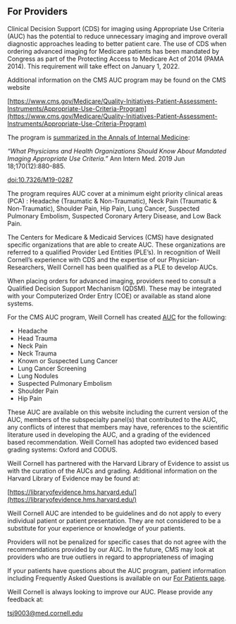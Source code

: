 ## For Providers

Clinical Decision Support (CDS) for imaging using Appropriate Use Criteria (AUC) has the potential to reduce unnecessary imaging and improve overall diagnostic approaches leading to better patient care. The use of CDS when ordering advanced imaging for Medicare patients has been mandated by Congress as part of the Protecting Access to Medicare Act of 2014 (PAMA 2014). This requirement will take effect on January 1, 2022.

Additional information on the CMS AUC program may be found on the CMS website

[https://www.cms.gov/Medicare/Quality-Initiatives-Patient-Assessment-Instruments/Appropriate-Use-Criteria-Program](https://www.cms.gov/Medicare/Quality-Initiatives-Patient-Assessment-Instruments/Appropriate-Use-Criteria-Program)

The program is [summarized in the Annals of Internal Medicine](https://doi.org/10.7326/M19-0287):

*“What Physicians and Health Organizations Should Know About Mandated Imaging Appropriate Use Criteria.”* Ann Intern Med. 2019 Jun 18;170(12):880-885. 

[doi:10.7326/M19-0287](https://doi.org/10.7326/M19-0287)

The program requires AUC cover at a minimum eight priority clinical areas (PCA) : Headache (Traumatic & Non-Traumatic), Neck Pain (Traumatic & Non-Traumatic), Shoulder Pain, Hip Pain, Lung Cancer, Suspected Pulmonary Embolism, Suspected Coronary Artery Disease, and Low Back Pain.

The Centers for Medicare & Medicaid Services (CMS) have designated specific organizations that are able to create AUC. These organizations are referred to a qualified Provider Led Entities (PLE’s). In recognition of Weill Cornell’s experience with CDS and the expertise of our Physician-Researchers, Weill Cornell has been qualified as a PLE to develop AUCs.

When placing orders for advanced imaging, providers need to consult a Qualified Decision Support Mechanism (QDSM). These may be integrated with your Computerized Order Entry (COE) or available as stand alone systems.

For the CMS AUC program, Weill Cornell has created [AUC](./auc.html) for the following:

* Headache
* Head Trauma
* Neck Pain
* Neck Trauma
* Known or Suspected Lung Cancer
* Lung Cancer Screening
* Lung Nodules
* Suspected Pulmonary Embolism
* Shoulder Pain
* Hip Pain

These AUC are available on this website including the current version of the AUC, members of the subspecialty panel(s) that contributed to the AUC, any conflicts of interest that members may have, references to the scientific literature used in developing the AUC, and a grading of the evidenced based recommendation. Weill Cornell has adopted two evidenced based grading systems: Oxford and CODUS.

Weill Cornell has partnered with the Harvard Library of Evidence to assist us with the curation of the AUCs and grading. Additional information on the Harvard Library of Evidence may be found at:

[https://libraryofevidence.hms.harvard.edu/](https://libraryofevidence.hms.harvard.edu/)

Weill Cornell AUC are intended to be guidelines and do not apply to every individual patient or patient presentation. They are not considered to be a substitute for your experience or knowledge of your patients.

Providers will not be penalized for specific cases that do not agree with the recommendations provided by our AUC. In the future, CMS may look at providers who are true outliers in regard to appropriateness of imaging

If your patients have questions about the AUC program, patient information including Frequently Asked Questions is available on our [For Patients page](./for_patients.html).

Weill Cornell is always looking to improve our AUC. Please provide any feedback at:

[tsj9003@med.cornell.edu](mailto:tsj9003@med.cornell.edu)
